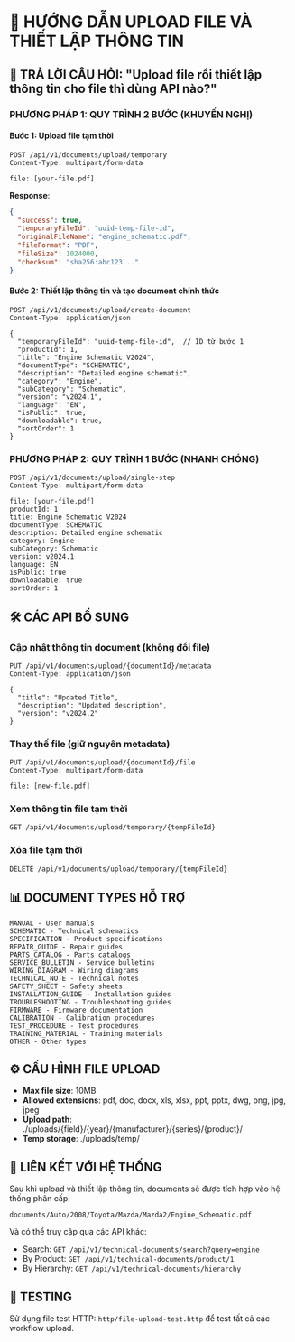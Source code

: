 # 📁 HƯỚNG DẪN UPLOAD FILE VÀ THIẾT LẬP THÔNG TIN

## 🎯 **TRẢ LỜI CÂU HỎI: "Upload file rồi thiết lập thông tin cho file thì dùng API nào?"**

### **PHƯƠNG PHÁP 1: QUY TRÌNH 2 BƯỚC (KHUYẾN NGHỊ)**

#### **Bước 1: Upload file tạm thời**
```http
POST /api/v1/documents/upload/temporary
Content-Type: multipart/form-data

file: [your-file.pdf]
```
**Response**: 
```json
{
  "success": true,
  "temporaryFileId": "uuid-temp-file-id",
  "originalFileName": "engine_schematic.pdf",
  "fileFormat": "PDF",
  "fileSize": 1024000,
  "checksum": "sha256:abc123..."
}
```

#### **Bước 2: Thiết lập thông tin và tạo document chính thức**
```http
POST /api/v1/documents/upload/create-document
Content-Type: application/json

{
  "temporaryFileId": "uuid-temp-file-id",  // ID từ bước 1
  "productId": 1,
  "title": "Engine Schematic V2024",
  "documentType": "SCHEMATIC",
  "description": "Detailed engine schematic",
  "category": "Engine",
  "subCategory": "Schematic",
  "version": "v2024.1",
  "language": "EN",
  "isPublic": true,
  "downloadable": true,
  "sortOrder": 1
}
```

### **PHƯƠNG PHÁP 2: QUY TRÌNH 1 BƯỚC (NHANH CHÓNG)**

```http
POST /api/v1/documents/upload/single-step
Content-Type: multipart/form-data

file: [your-file.pdf]
productId: 1
title: Engine Schematic V2024
documentType: SCHEMATIC
description: Detailed engine schematic
category: Engine
subCategory: Schematic
version: v2024.1
language: EN
isPublic: true
downloadable: true
sortOrder: 1
```

## 🛠️ **CÁC API BỔ SUNG**

### **Cập nhật thông tin document (không đổi file)**
```http
PUT /api/v1/documents/upload/{documentId}/metadata
Content-Type: application/json

{
  "title": "Updated Title",
  "description": "Updated description",
  "version": "v2024.2"
}
```

### **Thay thế file (giữ nguyên metadata)**
```http
PUT /api/v1/documents/upload/{documentId}/file
Content-Type: multipart/form-data

file: [new-file.pdf]
```

### **Xem thông tin file tạm thời**
```http
GET /api/v1/documents/upload/temporary/{tempFileId}
```

### **Xóa file tạm thời**
```http
DELETE /api/v1/documents/upload/temporary/{tempFileId}
```

## 📊 **DOCUMENT TYPES HỖ TRỢ**

```
MANUAL - User manuals
SCHEMATIC - Technical schematics  
SPECIFICATION - Product specifications
REPAIR_GUIDE - Repair guides
PARTS_CATALOG - Parts catalogs
SERVICE_BULLETIN - Service bulletins
WIRING_DIAGRAM - Wiring diagrams
TECHNICAL_NOTE - Technical notes
SAFETY_SHEET - Safety sheets
INSTALLATION_GUIDE - Installation guides
TROUBLESHOOTING - Troubleshooting guides
FIRMWARE - Firmware documentation
CALIBRATION - Calibration procedures
TEST_PROCEDURE - Test procedures
TRAINING_MATERIAL - Training materials
OTHER - Other types
```

## ⚙️ **CẤU HÌNH FILE UPLOAD**

- **Max file size**: 10MB
- **Allowed extensions**: pdf, doc, docx, xls, xlsx, ppt, pptx, dwg, png, jpg, jpeg
- **Upload path**: ./uploads/{field}/{year}/{manufacturer}/{series}/{product}/
- **Temp storage**: ./uploads/temp/

## 🔗 **LIÊN KẾT VỚI HỆ THỐNG**

Sau khi upload và thiết lập thông tin, documents sẽ được tích hợp vào hệ thống phân cấp:
```
documents/Auto/2008/Toyota/Mazda/Mazda2/Engine_Schematic.pdf
```

Và có thể truy cập qua các API khác:
- Search: `GET /api/v1/technical-documents/search?query=engine`
- By Product: `GET /api/v1/technical-documents/product/1`
- By Hierarchy: `GET /api/v1/technical-documents/hierarchy`

## 🧪 **TESTING**

Sử dụng file test HTTP: `http/file-upload-test.http` để test tất cả các workflow upload.
